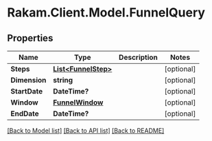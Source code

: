 # Rakam.Client.Model.FunnelQuery
## Properties

Name | Type | Description | Notes
------------ | ------------- | ------------- | -------------
**Steps** | [**List&lt;FunnelStep&gt;**](FunnelStep.md) |  | [optional] 
**Dimension** | **string** |  | [optional] 
**StartDate** | **DateTime?** |  | [optional] 
**Window** | [**FunnelWindow**](FunnelWindow.md) |  | [optional] 
**EndDate** | **DateTime?** |  | [optional] 

[[Back to Model list]](../README.md#documentation-for-models) [[Back to API list]](../README.md#documentation-for-api-endpoints) [[Back to README]](../README.md)

